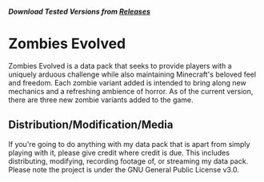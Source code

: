 ***Download Tested Versions from [Releases](https://github.com/picarrow/zombies-evolved/releases)***
# Zombies Evolved
Zombies Evolved is a data pack that seeks to provide players with a uniquely arduous challenge while also maintaining Minecraft's beloved feel and freedom.
Each zombie variant added is intended to bring along new mechanics and a refreshing ambience of horror.
As of the current version, there are three new zombie variants added to the game.
## Distribution/Modification/Media
If you're going to do anything with my data pack that is apart from simply playing with it, please give credit where credit is due.
This includes distributing, modifying, recording footage of, or streaming my data pack.
Please note the project is under the GNU General Public License v3.0.
